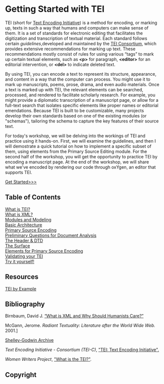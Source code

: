 # Getting Started with TEI

TEI (short for [Text Encoding Initiative](https://en.wikipedia.org/wiki/Text_Encoding_Initiative)) is a method for encoding, or marking up, texts in such a way that humans and computers can make sense of them. It is a set of standards for electronic editing that facilitates the digitization and transcription of textual material. Each standard follows certain *guidelines*,developed and maintained by the [TEI Consortium](https://tei-c.org/), which provides extensive recommendations for marking up text. These recommendations mostly consist of rules for using various “tags” to mark up certain textual elements, such as **&lt;p>** for paragraph, **&lt;editor>** for an editorial intervention, or **&lt;del>** to indicate deleted text. 

By using TEI, you can encode a text to represent its structure, appearance, and content in a way that the computer can process. You might use it to mark up manuscripts, poems, prose, drama, and even audio materials. Once a text is marked up with TEI, the relevant elements can be searched, processed, and rendered to facilitate scholarly research. For example, you might provide a diplomatic transcription of a manuscript page, or allow for a full-text search that isolates specific elements like proper names or editorial emendations. Because TEI is built to be customizable, many projects develop their own standards based on one of the existing modules (or "schemas"), tailoring the schema to capture the key features of their source text. 

For today's workshop, we will be delving into the workings of TEI and practice using it hands-on. First, we will examine the guidelines, and then I will demostrate a quick tutorial on how to implement a specific subset of them, using elements from the Primary Source Editing module. For the second half of the workshop, you will get the opportunity to practice TEI by encoding a manuscript page. At the end of the workshop, we will share what we've encoded by rendering our code through oxYgen, an editor that supports TEI. 

[Get Started>>>](slides/what_is_tei.md)

## Table of Contents
[What is TEI?](slides/what_is_tei.md)\
[What is XML?](slides/what_is_xml.md)\
[Modules and Modeling](slides/modules.md)\
[Basic Architecture](slides/basic_architecture.md)\
[Primary Source Encoding](slides/primary_source_encoding.md)\
[Preliminary Questions for Document Analysis](slides/document_analysis.md)\
[The Header & DTD](slides/header_DTD.md)\
[The Surface](slides/surface.md)\
[Elements for Primary Source Encoding](slides/elements.md)\
[Validating your TEI](slides/validation.md)\
[Try it yourself!](slides/practice.md)

## Resources

[TEI by Example]()

## Bibliography

Birnbaum, David J. [“What is XML and Why Should Humanists Care?”](http://dh.obdurodon.org/what-is-xml.xhtml)

McGann, Jerome. *Radiant Textuality: Literature after the World Wide Web.* 2001.]

[Shelley-Godwin Archive](http://shelleygodwinarchive.org/)

*Text Encoding Initiative - Consortium (TEI-C)*, ["TEI: Text Encoding Initiative".](https://tei-c.org/)

*Women Writers Project*, ["What is the TEI?"](https://wwp.northeastern.edu/outreach/seminars/tei.html).

## Copyright